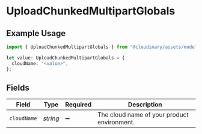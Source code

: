 # UploadChunkedMultipartGlobals

## Example Usage

```typescript
import { UploadChunkedMultipartGlobals } from "@cloudinary/assets/models/operations";

let value: UploadChunkedMultipartGlobals = {
  cloudName: "<value>",
};
```

## Fields

| Field                                       | Type                                        | Required                                    | Description                                 |
| ------------------------------------------- | ------------------------------------------- | ------------------------------------------- | ------------------------------------------- |
| `cloudName`                                 | *string*                                    | :heavy_minus_sign:                          | The cloud name of your product environment. |
